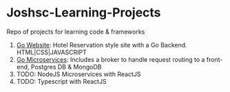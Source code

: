 # Joshsc-Learning-Projects
Repo of projects for learning code &amp; frameworks

1. [Go Website](https://github.com/joshsc63/Joshsc-Learning-Projects/tree/main/go_website): Hotel Reservation style site with a Go Backend. HTML|CSS|JAVASCRIPT
2. [Go Microservices](https://github.com/joshsc63/Joshsc-Learning-Projects/tree/main/go_microservice): Includes a broker to handle request routing to a front-end, Postgres DB & MongoDB
3. TODO: NodeJS Microservices with ReactJS
4. TODO: Typescript with ReactJS
